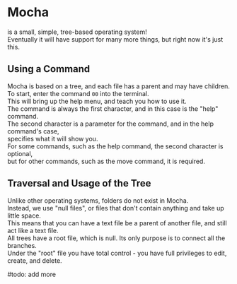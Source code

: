 # Mocha
is a small, simple, tree-based operating system!  
Eventually it will have support for many more things, but right now it's just this.  
## Using a Command
Mocha is based on a tree, and each file has a parent and may have children.  
To start, enter the command `00` into the terminal.  
This will bring up the help menu, and teach you how to use it.  
The command is always the first character, and in this case is the "help" command.  
The second character is a parameter for the command, and in the help command's case,  
specifies what it will show you.  
For some commands, such as the help command, the second character is optional,  
but for other commands, such as the move command, it is required.
## Traversal and Usage of the Tree
Unlike other operating systems, folders do not exist in Mocha.  
Instead, we use "null files", or files that don't contain anything and take up little space.  
This means that you can have a text file be a parent of another file, and still act like a text file.  
All trees have a root file, which is null. Its only purpose is to connect all the branches.  
Under the "root" file you have total control - you have full privileges to edit, create, and delete.  

#todo: add more
